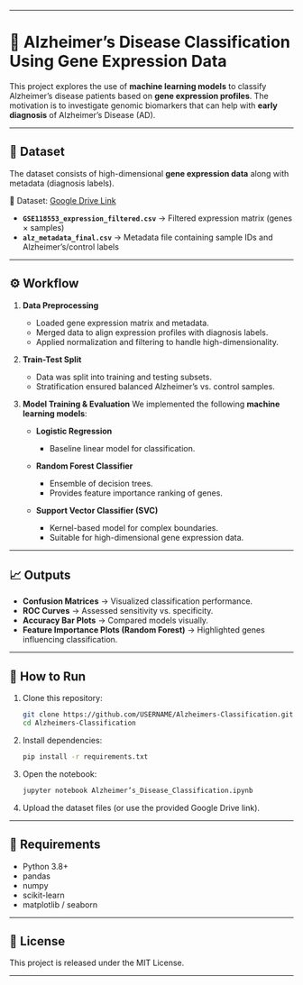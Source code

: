 
---

# 🧬 Alzheimer’s Disease Classification Using Gene Expression Data

This project explores the use of **machine learning models** to classify Alzheimer’s disease patients based on **gene expression profiles**. The motivation is to investigate genomic biomarkers that can help with **early diagnosis** of Alzheimer’s Disease (AD).

---

## 📂 Dataset

The dataset consists of high-dimensional **gene expression data** along with metadata (diagnosis labels).

🔗 Dataset: [Google Drive Link](https://drive.google.com/drive/folders/1qnzKwhJXjrOZjX2UT3sqP6URjueT9vGf?usp=sharing)

* **`GSE118553_expression_filtered.csv`** → Filtered expression matrix (genes × samples)
* **`alz_metadata_final.csv`** → Metadata file containing sample IDs and Alzheimer’s/control labels

---

## ⚙️ Workflow

1. **Data Preprocessing**

   * Loaded gene expression matrix and metadata.
   * Merged data to align expression profiles with diagnosis labels.
   * Applied normalization and filtering to handle high-dimensionality.

2. **Train-Test Split**

   * Data was split into training and testing subsets.
   * Stratification ensured balanced Alzheimer’s vs. control samples.

3. **Model Training & Evaluation**
   We implemented the following **machine learning models**:

   * **Logistic Regression**

     * Baseline linear model for classification.

   * **Random Forest Classifier**

     * Ensemble of decision trees.
     * Provides feature importance ranking of genes.

   * **Support Vector Classifier (SVC)**

     * Kernel-based model for complex boundaries.
     * Suitable for high-dimensional gene expression data.

---

## 📈 Outputs

* **Confusion Matrices** → Visualized classification performance.
* **ROC Curves** → Assessed sensitivity vs. specificity.
* **Accuracy Bar Plots** → Compared models visually.
* **Feature Importance Plots (Random Forest)** → Highlighted genes influencing classification.

---

## 🚀 How to Run

1. Clone this repository:

   ```bash
   git clone https://github.com/USERNAME/Alzheimers-Classification.git
   cd Alzheimers-Classification
   ```

2. Install dependencies:

   ```bash
   pip install -r requirements.txt
   ```

3. Open the notebook:

   ```bash
   jupyter notebook Alzheimer’s_Disease_Classification.ipynb
   ```

4. Upload the dataset files (or use the provided Google Drive link).

---

## 📌 Requirements

* Python 3.8+
* pandas
* numpy
* scikit-learn
* matplotlib / seaborn

---

## 📜 License

This project is released under the MIT License.

---

